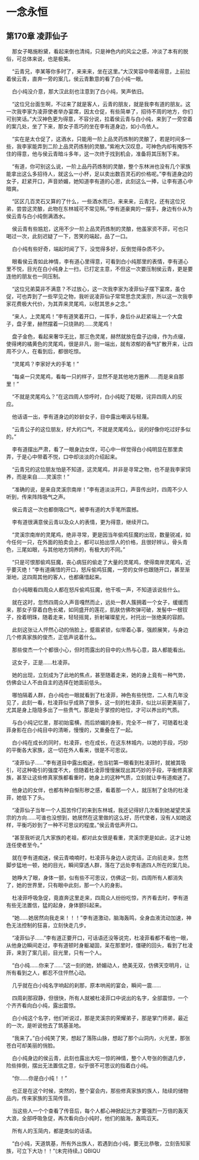 # 一念永恒 
 ## 第170章 凌菲仙子
     那女子略施粉黛，看起来倒也清纯，只是神色内的风尘之感，冲淡了本有的脱俗，可总体来说，也是极美。

    “云青兄，李某等你多时了，来来来，坐在这里。”大汉笑容中带着得意，上前拉着侯云青，直奔一旁的案几，侯云青歉意的看了白小纯一眼。

    白小纯没介意，那大汉此刻也注意到了白小纯，笑声依旧。

    “这位兄台面生啊，不过来了就是客人，云青的朋友，就是我李有道的朋友。这一次我李家为凌菲使者举办宴席，因太仓促，有些简单了，招待不周的地方，你们可别笑话。”大汉神色更为得意，不容分说，拉着侯云青与白小纯，来到了一旁空着的案几处，坐了下来，那女子乖巧的坐在李有道身边，如小鸟依人。

    “实在是太仓促了，这酒水，只能用一阶上品灵药炼制的灵酿了，若是时间多一些，我李家能弄到二阶上品灵药炼制的灵酿。”紫袍大汉叹息，可神色内却有掩饰不住的得意，他与侯云青暗斗多年，这一次终于找到机会，准备将其压制下来。

    “有道，你可别这么说，一阶上品丹药炼制的灵酿，整个东林洲也没有几个家族能拿出这么多招待人，就这么一小杯，足以卖出数百灵石的价格呢。”李有道身边的女子，赶紧开口，声音娇媚，她知道李有道的心思，此刻这么一捧，让李有道心中暗爽。

    “区区几百灵石又算的了什么，一些酒水而已，来来来，云青兄，还有这位兄弟，尝尝这灵酿，此物在东林城可不常见啊。”李有道豪爽的一摆手，身边有仆从为侯云青与白小纯倒满酒水。

    侯云青有些尴尬，这用不少一阶上品灵药炼制的灵酿，他虽家资不菲，可也只喝过一次，此刻迟疑了一下，苦笑的端起，品了一口。

    白小纯有些好奇，端起时闻了下，没觉得多好，反倒觉得杂质不少。

    眼看侯云青如此神情，李有道心里得意，可看到白小纯那里的表情，李有道心里不悦，目光在白小纯身上一扫，已打定主意，不但这一次要压制侯云青，更是要连他的朋友也一同压制。

    “这位兄弟莫非不满意？不过放心，这一次我李家为凌菲仙子摆下宴席，虽仓促，可也弄到了一些罕见之物，我听说凌菲仙子常常思念灵溪宗，所以这一次我李家花费极大代价，为其弄来灵尾鸡，以慰其思乡之念。”

    “来人，上灵尾鸡！”李有道笑着开口，一挥手，身后仆从赶紧端上一个大盘子，盘子里，赫然摆着一只烧熟的……灵尾鸡！

    盘子金色，看起来奢华无比，那三色灵尾，赫然就放在盘子边缘，作为点缀，使得烤的橘黄色的灵尾鸡，很是非凡，刚一端出，就有浓郁的香气扩散开来，让四周不少人，在看到后，都很吃惊。

    “灵尾鸡？李家好大的手笔！”

    “每桌一只灵尾鸡，看每一只的样子，显然不是其他地方圈养……而是来自那里！”

    “不就是灵尾鸡么？”在这四周人惊呼时，白小纯眨了眨眼，诧异四周人的反应。

    他话语一出，李有道身边的妙龄女子，目中露出嘲讽与轻蔑。

    “云青公子的这位朋友，好大的口气，不就是灵尾鸡么，说的好像你吃过好多似的。”

    李有道摆出严肃，看了一眼身边女伴，可心中一样觉得白小纯明显在那里卖弄，于是心中带着不悦，口中却淡淡的介绍起来。

    “云青兄的这位朋友怕是不知道，这灵尾鸡，并非是寻常之物，也不是我李家饲养，而是来自……灵溪宗！”

    “准确的说，是来自灵溪宗南岸！”李有道淡淡开口，声音传出时，四周不少人听到，传来阵阵吸气之声。

    侯云青这一次也都倒吸口气，被李有道的大手笔所震撼。

    李有道很满意侯云青以及众人的表情，更为得意，继续开口。

    “灵溪宗南岸的灵尾鸡，绝非寻常，更是因当年偷鸡狂魔的出现，数量锐减，如今任何一只，在外面的拍卖会上，都可以拍出惊人的价格，且很好辨认，骨头青色，三尾如眼，与其他地方饲养的，有极大的不同。”

    “只是可恨那偷鸡狂魔，丧心病狂的偷走了大量的灵尾鸡，使得南岸灵尾鸡，近乎要灭绝！”李有道痛惜的开口，怒斥偷鸡狂魔，一旁的女伴也跟随开口，甚至渐渐地，这四周其他的客人，也都痛惜起来。

    白小纯眼看四周众人都在怒斥偷鸡狂魔，他干咳一声，不知道该说些什么。

    就在这时，忽然四周众人声音嘎然而止，远处一群人簇拥着一个女子，缓缓而来，那女子穿着白色长裙，如同盛开的莲花，肌肤仿佛吹弹可破，发髻中一根钗子，拴着明珠，随着走来，轻轻摇晃，折射璀璨星光，衬托出一张绝美的容颜。

    此刻这张让人怦然心动的俏脸上，蹙眉紧锁，似带着心事，强颜展笑，与身边几个修真家族的俊杰，正低声说着什么。

    那些俊杰一个个都很小心，但时而露出的目中的火热与心意，路人都能看出。

    这女子，正是……杜凌菲。

    她的出现，立刻成为了此地的焦点，甚至随着走来，她的身上竟有一种气势，仿佛会让人不由自主的选择在她面前低头。

    哪怕隔着人群，白小纯也一眼就看到了杜凌菲，神色有些恍惚，二人有几年没见了，此刻一看，杜凌菲似乎成熟了很多，这一刻的杜凌菲，似比以前更美丽了，尤其是身上隐隐多出了一些贵气，那是处于掌控的地位，才可以养出的气质。

    与白小纯记忆里，那初始蛮横，而后娇媚的身影，完全不一样了，可随着杜凌菲身影在白小纯目中的清晰，慢慢的，又重叠在了一起。

    白小纯在成长的同时，杜凌菲，也在成长，在这东林城内，以她的手段，巧妙的平衡各大家族，这一切在外人看来，很是不可思议。

    “凌菲仙子……”李有道目中露出痴迷，他当初第一眼看到杜凌菲时，就被其吸引，可这种吸引的强度不大，但随着杜凌菲慢慢展现出其巧妙的手段，平衡修真家族，甚至让这些修真家族都看重时，她身上的这种气质，立刻就让李有道痴迷了。

    他身边的女伴，也都有种自惭形秽之感，看着那一个人，就压制了全场的杜凌菲，她低下了头。

    “凌菲仙子当年一个人孤苦伶仃的来到东林城，我还记得好几次看到她凝望灵溪宗的方向……可谁也没想到，她居然在这里做的这么好，历代使者，没有人如她这样，平衡巧妙到了一种不可思议的程度。”侯云青低声开口。

    “甚至我听说几大家族的老祖，都对此女很是看重，灵溪宗更是如此，这才让她连任使者至今。”

    就在李有道痴迷，侯云青喃喃时，杜凌菲与身边人说完话，正向前走来，忽然脚步猛地一顿，她的目光，瞬间穿透人群，落在了远处李有道四人所在的案几处。

    她睁大了眼，身体一颤，似有些不可思议，仿佛这一刻，四周所有人都消失了，她的世界里，只有眼中此刻，那一个人的身影。

    杜凌菲呼吸急促，竟直奔这里走来，四周众人纷纷吃惊，齐齐看去时，李有道有些无法置信，猛的起身，身体颤抖起来。

    “她……她居然向我走来！！！”李有道激动，脑海轰鸣，全身血液流动加速，神色无法控制的狂喜，立刻快走几步。

    “凌菲仙子……”李有道正要开口，可话语还没等说完，杜凌菲看都不看他一眼，从他身边瞬间走过，李有道顿时身躯凝固，呆在那里时，僵硬的回头，看到了杜凌菲，来到了案几前，目光里，只有一个人。

    “白小纯……你来了……”这一刻的她，娇媚动人，绝美无双，仿佛天空明月，让所有看到之人，都忍不住怦然心动。

    几乎就在白小纯名字响起的刹那，原本哄闹的宴会，瞬间一震……

    四周刹那寂静，但很快，所有人就被杜凌菲口中说出的名字，全部震惊，一个个齐齐看向白小纯，露出震惊。

    白小纯这个名字，他们听说过，那是灵溪宗的荣耀弟子，那是掌门师弟，最近的一次，是听说他去了筑基圣地。

    “我来了。”白小纯笑了笑，想起了落陈山脉，想起了那个山洞内，火光里，那张苍白可却美丽的俏脸。

    白小纯身边的侯云青，此刻也露出大吃一惊的神情，整个人夸张的倒退几步，险些摔倒，摆出无法置信之意，似乎很不可思议的指着白小纯。

    “你……你是白小纯！！”

    也正是在这个时候，突然的，整个宴会内，那些修真家族的族人，陆续的储物品内，传来家族的玉简传音。

    当这些人一个个查看了传音后，每个人都心神掀起比方才要强烈一万倍的轰天大浪，全部呼吸急促，再次看向白小纯时，他们的脑海，轰鸣滔天。

    所有人的玉简内，都是类似的话语。

    “白小纯，天道筑基，所有外出族人，若遇到白小纯，要无比恭敬，立刻告知家族，可立下大功！！”(未完待续。) 
QBIQU